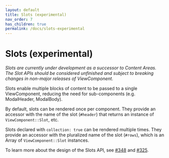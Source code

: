 ```yaml
---
layout: default
title: Slots (experimental)
nav_order: 7
has_children: true
permalink: /docs/slots-experimental
---
```


# Slots \(experimental\)

_Slots are currently under development as a successor to Content Areas. The Slot APIs should be considered unfinished and subject to breaking changes in non-major releases of ViewComponent._

Slots enable multiple blocks of content to be passed to a single ViewComponent, reducing the need for sub-components \(e.g. ModalHeader, ModalBody\).

By default, slots can be rendered once per component. They provide an accessor with the name of the slot \(`#header`\) that returns an instance of `ViewComponent::Slot`, etc.

Slots declared with `collection: true` can be rendered multiple times. They provide an accessor with the pluralized name of the slot \(`#rows`\), which is an Array of `ViewComponent::Slot` instances.

To learn more about the design of the Slots API, see [\#348](https://github.com/github/view_component/pull/348) and [\#325](https://github.com/github/view_component/discussions/325).
